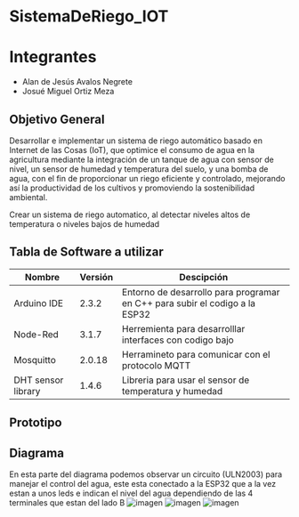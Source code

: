 # SistemaDeRiego_IOT

# Integrantes
- Alan de Jesús Avalos Negrete
- Josué Miguel Ortiz Meza

## Objetivo General

Desarrollar e implementar un sistema de riego automático basado en Internet de las Cosas (IoT), que optimice el consumo de agua en la agricultura mediante la integración de un tanque de agua con sensor de nivel, un sensor de humedad y temperatura del suelo, y una bomba de agua, con el fin de proporcionar un riego eficiente y controlado, mejorando así la productividad de los cultivos y promoviendo la sostenibilidad ambiental.

Crear un sistema de riego automatico, al detectar niveles altos de temperatura o niveles bajos de humedad

## Tabla de Software a utilizar

|Nombre|Versión|Descipción|
|-|-|-|
|Arduino IDE|2.3.2|Entorno de desarrollo para programar en C++ para subir el codigo a la ESP32|
|Node-Red|3.1.7|Herremienta para desarrolllar interfaces con codigo bajo|
|Mosquitto|2.0.18|Herramineto para comunicar con el protocolo MQTT|
|DHT sensor library|1.4.6|Libreria para usar el sensor de temperatura y humedad|

## Prototipo

## Diagrama

En esta parte del diagrama podemos observar un circuito (ULN2003) para manejar el control del agua, este esta conectado a la ESP32 que a la vez estan a unos leds e indican el nivel del agua dependiendo de las 4 terminales que estan del lado B
![imagen](https://github.com/JosueMiguelOM/SistemaDeRiego_IOT/assets/109251541/e77fdc82-606f-4e8d-8030-982261029cf8)
![imagen](https://github.com/JosueMiguelOM/SistemaDeRiego_IOT/assets/109251541/5544bbb5-226d-4a3a-9d4a-5d20a496a4c6)
![imagen](https://github.com/JosueMiguelOM/SistemaDeRiego_IOT/assets/109251541/ef49459c-620a-4146-8afc-c32a8788801f)


